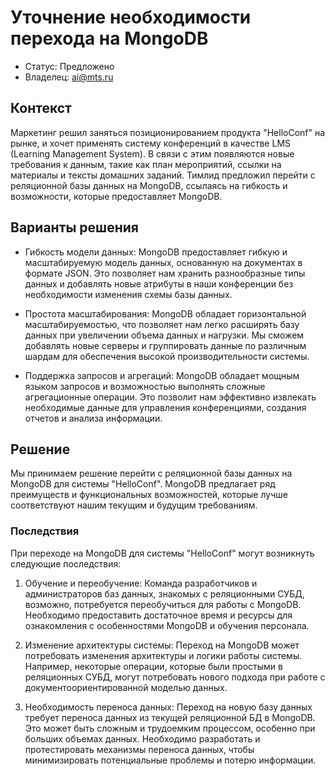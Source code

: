 
# Уточнение необходимости перехода на MongoDB

* Статус: Предложено
* Владелец: ai@mts.ru

## Контекст
Маркетинг решил заняться позиционированием продукта "HelloConf" на рынке, и хочет применять систему конференций в качестве LMS (Learning Management System). В связи с этим появляются новые требования к данным, такие как план мероприятий, ссылки на материалы и тексты домашних заданий. Тимлид предложил перейти с реляционной базы данных на MongoDB, ссылаясь на гибкость и возможности, которые предоставляет MongoDB.

## Варианты решения

-   Гибкость модели данных: MongoDB предоставляет гибкую и масштабируемую модель данных, основанную на документах в формате JSON. Это позволяет нам хранить разнообразные типы данных и добавлять новые атрибуты в наши конференции без необходимости изменения схемы базы данных.
    
-   Простота масштабирования: MongoDB обладает горизонтальной масштабируемостью, что позволяет нам легко расширять базу данных при увеличении объема данных и нагрузки. Мы сможем добавлять новые серверы и группировать данные по различным шардам для обеспечения высокой производительности системы.
    
-   Поддержка запросов и агрегаций: MongoDB обладает мощным языком запросов и возможностью выполнять сложные агрегационные операции. Это позволит нам эффективно извлекать необходимые данные для управления конференциями, создания отчетов и анализа информации.

## Решение
Мы принимаем решение перейти с реляционной базы данных на MongoDB для системы "HelloConf". MongoDB предлагает ряд преимуществ и функциональных возможностей, которые лучше соответствуют нашим текущим и будущим требованиям.

### Последствия
При переходе на MongoDB для системы "HelloConf" могут возникнуть следующие последствия:
1.  Обучение и переобучение: Команда разработчиков и администраторов баз данных, знакомых с реляционными СУБД, возможно, потребуется переобучиться для работы с MongoDB. Необходимо предоставить достаточное время и ресурсы для ознакомления с особенностями MongoDB и обучения персонала.
    
2.  Изменение архитектуры системы: Переход на MongoDB может потребовать изменения архитектуры и логики работы системы. Например, некоторые операции, которые были простыми в реляционных СУБД, могут потребовать нового подхода при работе с документоориентированной моделью данных.
    
3.  Необходимость переноса данных: Переход на новую базу данных требует переноса данных из текущей реляционной БД в MongoDB. Это может быть сложным и трудоемким процессом, особенно при больших объемах данных. Необходимо разработать и протестировать механизмы переноса данных, чтобы минимизировать потенциальные проблемы и потерю информации.